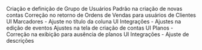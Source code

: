 Criação e definição de Grupo de Usuários Padrão na criação de novas contas
Correção no retorno de Ordens de Vendas para usuários de Clientes
UI Marcadores -  Ajuste no título da coluna
UI Integrações - Ajustes na edição de eventos
Ajustes na tela de criação de contas
UI Planos - Correção na exibição para ausência de planos
UI Integrações - Ajuste de descrições
